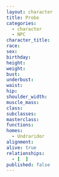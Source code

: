 ```yaml
---
layout: character
title: Probe
categories:
  - character
  - NPC
character_title: 
race: 
sex: 
birthday: 
height: 
weight: 
bust: 
underbust:
waist: 
hip: 
shoulder_width: 
muscle_mass: 
class:
subclasses:
masterclass:
functions:
homes:
  - Undraridor
alignment: 
alive: true
relationships:
  - [  ]
published: false
---
```


<!--more-->
